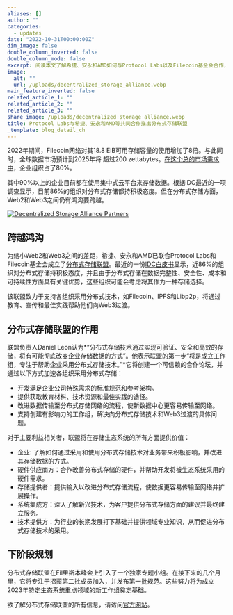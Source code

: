 ```yaml
---
aliases: []
author: ""
categories:
  - updates
date: "2022-10-31T00:00:00Z"
dim_image: false
double_column_inverted: false
double_column_mode: false
excerpt: 阅读本文了解希捷、安永和AMD如何与Protocol Labs以及Filecoin基金会合作，加速企业应用分布式存储。
image:
  alt: ""
  url: /uploads/decentralized_storage_alliance.webp
main_feature_inverted: false
related_article_1: ""
related_article_2: ""
related_article_3: ""
share_image: /uploads/decentralized_storage_alliance.webp
title: Protocol Labs与希捷、安永和AMD等共同合作推出分布式存储联盟
_template: blog_detail_ch
---
```


2022年期间，Filecoin网络对其18.8 EiB可用存储容量的使用增加了8倍。与此同时，全球数据市场预计到2025年将 超过200 zettabytes。[在这个总的市场需求中](https://www.seagate.com/files/www-content/our-story/trends/files/idc-seagate-dataage-whitepaper.pdf)，企业组织占了80%。

其中90%以上的企业目前都在使用集中式云平台来存储数据。根据IDC最近的一项调查显示，目前86%的组织对分布式存储都持积极态度。但在分布式存储方面，Web2和Web3之间仍有鸿沟要跨越。

[![Decentralized Storage Alliance Partners](/uploads/decentralized_storage_alliance.webp)](https://dsalliance.io/)

## 跨越鸿沟

为缩小Web2和Web3之间的差距，希捷、安永和AMD已联合Protocol Labs和Filecoin基金会成立了[分布式存储联盟](https://dsalliance.io/)。最近的一份[IDC白皮书](https://hub.filecoin.io/form-idc-request)显示，近86%的组织对分布式存储持积极态度，并且由于分布式存储在数据完整性、安全性、成本和可持续性方面具有关键优势，这些组织可能会考虑将其作为一种存储选择。

该联盟致力于支持各组织采用分布式技术，如Filecoin、IPFS和Libp2p，将通过教育、宣传和最佳实践帮助他们向Web3过渡。

## 分布式存储联盟的作用

联盟负责人Daniel Leon认为*“分布式存储技术通过实现可验证、安全和高效的存储，将有可能彻底改变企业存储数据的方式”。他表示联盟的第一步“将是成立工作组，专注于帮助企业采用分布式存储技术。”*它将创建一个可信赖的合作论坛，并通过以下方式加速各组织采用分布式存储：

- 开发满足企业公司特殊需求的标准规范和参考架构。
- 提供获取教育材料、技术资源和最佳实践的途径。
- 改进数据传输至分布式存储网络的流程，使新数据中心更容易传输至网络。
- 支持创建有影响力的工作组，解决向分布式存储技术和Web3过渡的具体问题。

对于主要利益相关者，联盟将在存储生态系统的所有方面提供价值：

- 企业: 了解如何通过采用和使用分布式存储技术对业务带来积极影响，并改进其存储数据的方式。
- 硬件供应商方：合作改善分布式存储的硬件，并帮助开发将被生态系统采用的硬件需求。
- 存储提供者：提供输入以改进分布式存储流程，使数据更容易传输至网络并扩展操作。
- 系统集成方：深入了解新兴技术，为客户提供分布式存储方面的建议并最终建立服务。
- 技术提供方：为行业的长期发展打下基础并提供领域专业知识，从而促进分布式存储技术的采用。

## 下阶段规划

分布式存储联盟在Fil里斯本峰会上引入了一个独家专题小组。在接下来的几个月里，它将专注于招揽第二批成员加入，并发布第一批规范。这些努力将为成立2023年特定生态系统重点领域的新工作组奠定基础。

欲了解分布式存储联盟的所有信息，请访问[官方网站](https://dsalliance.io/)。
